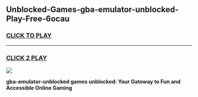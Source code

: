 
## Unblocked-Games-gba-emulator-unblocked-Play-Free-6ocau
<h3>
<a href="https://premium76.site?title=gba-emulator-unblocked&ref=23A">CLICK TO PLAY</a></h3>
<hr>

<h3>
<a href="https://premium76.site?title=gba-emulator-unblocked&ref=23A">CLICK 2 PLAY</a>
  
</h3>

<a href="https://premium76.site?title=gba-emulator-unblocked&ref=23A"><img src="https://clearcache.store/games.png"></a>


**gba-emulator-unblocked games unblocked: Your Gateway to Fun and Accessible Online Gaming**
